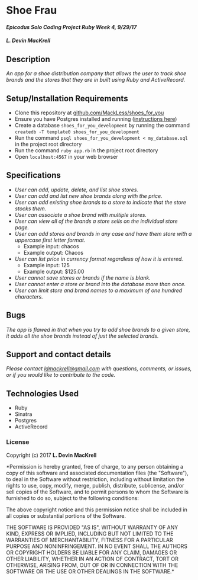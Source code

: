 # Shoe Frau

#### _Epicodus Solo Coding Project Ruby Week 4, 9/29/17_

#### _**L. Devin MacKrell**_

## Description

_An app for a shoe distribution company that allows the user to track shoe brands and the stores that they are in built using Ruby and ActiveRecord._

## Setup/Installation Requirements

* Clone this repository at [github.com/MackLess/shoes_for_you](https://github.com/MacKLess/shoes_for_you.git)
* Ensure you have Postgres installed and running ([instructions here](https://www.learnhowtoprogram.com/ruby/ruby-database-basics/installing-postgres-7fb0cff7-a0f5-4b61-a0db-8a928b9f67ef))
* Create a database ```shoes_for_you_development``` by running the command ```createdb -T template0 shoes_for_you_development```
* Run the command ```psql shoes_for_you_development < my_database.sql``` in the project root directory
* Run the command ```ruby app.rb``` in the project root directory
* Open ```localhost:4567``` in your web browser

## Specifications

* _User can add, update, delete, and list shoe stores._
* _User can add and list new shoe brands along with the price._
* _User can add existing shoe brands to a store to indicate that the store stocks them._
* _User can associate a shoe brand with multiple stores._
* _User can view all of the brands a store sells on the individual store page._
* _User can add stores and brands in any case and have them store with a uppercase first letter format._
  * Example input: chacos
  * Example output: Chacos
* _User can list price in currency format regardless of how it is entered._
  * Example input: 125
  * Example output: $125.00
* _User cannot save stores or brands if the name is blank._
* _User cannot enter a store or brand into the database more than once._
* _User can limit store and brand names to a maximum of one hundred characters._

## Bugs

_The app is flawed in that when you try to add shoe brands to a given store, it adds all the shoe brands instead of just the selected brands._

## Support and contact details

_Please contact [ldmackrell@gmail.com](mailto:ldmackrell@gmail.com) with questions, comments, or issues, or if you would like to contribute to the code._

## Technologies Used

* Ruby
* Sinatra
* Postgres
* ActiveRecord

### License

Copyright (c) 2017 **L. Devin MacKrell**

*Permission is hereby granted, free of charge, to any person obtaining a copy
of this software and associated documentation files (the "Software"), to deal
in the Software without restriction, including without limitation the rights
to use, copy, modify, merge, publish, distribute, sublicense, and/or sell
copies of the Software, and to permit persons to whom the Software is
furnished to do so, subject to the following conditions:

The above copyright notice and this permission notice shall be included in all
copies or substantial portions of the Software.

THE SOFTWARE IS PROVIDED "AS IS", WITHOUT WARRANTY OF ANY KIND, EXPRESS OR
IMPLIED, INCLUDING BUT NOT LIMITED TO THE WARRANTIES OF MERCHANTABILITY,
FITNESS FOR A PARTICULAR PURPOSE AND NONINFRINGEMENT. IN NO EVENT SHALL THE
AUTHORS OR COPYRIGHT HOLDERS BE LIABLE FOR ANY CLAIM, DAMAGES OR OTHER
LIABILITY, WHETHER IN AN ACTION OF CONTRACT, TORT OR OTHERWISE, ARISING FROM,
OUT OF OR IN CONNECTION WITH THE SOFTWARE OR THE USE OR OTHER DEALINGS IN THE
SOFTWARE.*
